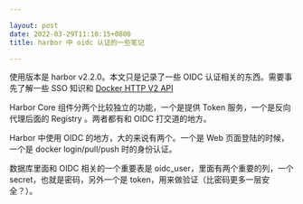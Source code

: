 ```yaml
---

layout: post
date: 2022-03-29T11:10:15+0800
title: harbor 中 oidc 认证的一些笔记

---
```



使用版本是 harbor v2.2.0。本文只是记录了一些 OIDC 认证相关的东西。需要事先了解一些 SSO 知识和 [Docker HTTP V2 API](https://docs.docker.com/registry/spec/api/)

Harbor Core 组件分两个比较独立的功能，一个是提供 Token 服务，一个是反向代理后面的 Registry 。两者都有和 OIDC 打交道的地方。

Harbor 中使用 OIDC 的地方，大的来说有两个。一个是 Web 页面登陆的时候，一个是 docker login/pull/push 时的身份认证。

数据库里面和 OIDC 相关的一个重要表是  oidc\_user，里面有两个重要的列，一个 secret，也就是密码，另外一个是 token，用来做验证（比密码更多一层安全？）。

